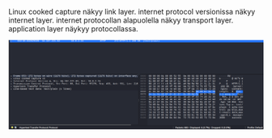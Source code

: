 Linux cooked capture näkyy link layer.
internet protocol versionissa näkyy internet layer.
internet protocollan alapuolella näkyy transport layer.
application layer näykyy protocollassa.

![Alt text](https://github.com/OskariSalovaara/verkkoon-tunkeutuminen-ja-tiedustelu/blob/main/images/h0.png)
